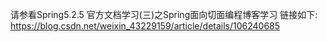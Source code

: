 请参看Spring5.2.5 官方文档学习(三)之Spring面向切面编程博客学习
链接如下:
https://blog.csdn.net/weixin_43229159/article/details/106240685
